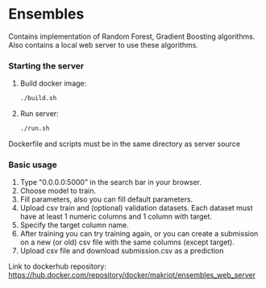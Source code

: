 # Ensembles
Contains implementation of Random Forest, Gradient Boosting algorithms. Also contains a local web server to use these algorithms.

### Starting the server
1. Build docker image:
   ```bash
   ./build.sh
   ```
2. Run server:
   ```bash
   ./run.sh
   ```
Dockerfile and scripts must be in the same directory as server source

### Basic usage
1. Type "0.0.0.0:5000" in the search bar in your browser.
2. Choose model to train.
3. Fill parameters, also you can fill default parameters.
4. Upload csv train and (optional) validation datasets. Each dataset must have at least 1 numeric columns and 1 column with target.
5. Specify the target column name.
6. After training you can try training again, or you can create a submission on a new (or old) csv file with the same columns (except target).
7. Upload csv file and download submission.csv as a prediction


Link to dockerhub repository: https://hub.docker.com/repository/docker/makriot/ensembles_web_server
